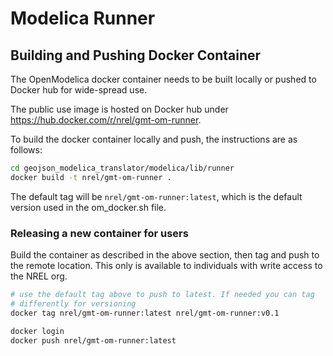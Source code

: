 # Modelica Runner

## Building and Pushing Docker Container

The OpenModelica docker container needs to be built locally or pushed to Docker hub for wide-spread use.

The public use image is hosted on Docker hub under https://hub.docker.com/r/nrel/gmt-om-runner.

To build the docker container locally and push, the instructions are as follows:

```bash
cd geojson_modelica_translator/modelica/lib/runner
docker build -t nrel/gmt-om-runner .
```

The default tag will be `nrel/gmt-om-runner:latest`, which is the default version used in the om_docker.sh file.

### Releasing a new container for users

Build the container as described in the above section, then tag and push to the remote location. This
only is available to individuals with write access to the NREL org.

```bash
# use the default tag above to push to latest. If needed you can tag
# differently for versioning
docker tag nrel/gmt-om-runner:latest nrel/gmt-om-runner:v0.1

docker login
docker push nrel/gmt-om-runner:latest
```
